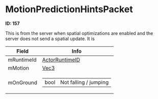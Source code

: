 # MotionPredictionHintsPacket

__ID: 157__

This is from the server when spatial optimizations are enabled and the server does not send a spatial update. It is

<table><thead><tr><th>Field</th><th>Info</th></tr></thead><tbody>
<tr><td>mRuntimeId</td><td><a href="../types/ActorRuntimeID.md">ActorRuntimeID</a></td></tr>
<tr><td>mMotion</td><td><a href="../types/Vec3.md">Vec3</a></td></tr>
<tr><td>mOnGround</td><td><table><tbody><tr><td>bool</td><td>Not falling / jumping</td></tr></tbody></table></td></tr>
</tbody></table>